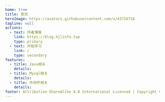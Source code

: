 ```yaml
---
home: true
title: 首页
heroImage: https://avatars.githubusercontent.com/u/43716716
tagline: null
actions:
  - text: 作者博客
    link: https://blog.hjlinfo.top
    type: primary
  - text: 开始学习
    link: /
    type: secondary
features:
  - title: Java相关
    details:
  - title: Mysql相关
    details:
  - title: 中间件相关
    details:
footer: Attribution-ShareAlike 4.0 International Licensed | Copyright © 2023-present sting
---
```

